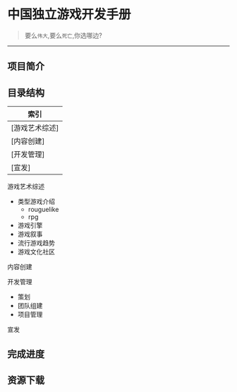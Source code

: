# 中国独立游戏开发手册 
> 要么`伟大`,要么`死亡`,你选哪边?
------------------------------------
## 项目简介
## 目录结构
|索引|
|---|
|[游戏艺术综述]
|[内容创建]
|[开发管理]
|[宣发]

游戏艺术综述<br>
* 类型游戏介绍<br>
  * rouguelike<br>
  * rpg<br>
* 游戏引擎<br>
* 游戏叙事<br>
* 流行游戏趋势<br>
* 游戏文化社区<br>

内容创建

开发管理
* 策划<br>
* 团队组建<br>
* 项目管理<br>

宣发<br>
## 完成进度
## 资源下载
